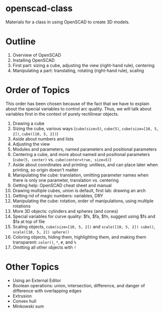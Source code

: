 # openscad-class
Materials for a class in using OpenSCAD to create 3D models.

# Outline
1. Overview of OpenSCAD
2. Installing OpenSCAD
3. First part: sizing a cube, adjusting the view (right-hand rule), centering
4. Manipulating a part: translating, rotating (right-hand rule), scaling

# Order of Topics

This order has been chosen because of the fact that we have to explain about the special variables
to control arc quality. Thus, we will talk about variables first in the context of purely rectilinear
objects.

1. Drawing a cube
2. Sizing the cube, various ways (`cube(size=5)`, `cube(5)`, `cube(size=[10, 5, 2])`, `cube([10, 5, 2])`)
3. Aside about numbers and lists
3. Adjusting the view
3. Modules and parameters, named parameters and positional parameters
4. Centering a cube, and more about named and positional parameters (`cube(5, center)` vs. `cube(center=true, size=5)`)
5. Aside about coordinates and printing: unitless, and can place later when printing, so origin doesn't matter
5. Manipulating the cube: translation, omitting parameter names when there is only one parameter, translation vs. centering
6. Getting help: OpenSCAD cheat sheet and manual
6. Drawing multiple cubes, union is default, first lab: drawing an arch
7. Getting rid of magic numbers: variables, DRY
8. Manipulating the cube: rotation, order of manipulations, using multiple rotations
9. More 3D objects: cylinders and spheres (and cones)
10. Special variables for curve quality: $fs, $fa, $fn, suggest using $fs and $fa at top of file
11. Scaling objects, `cube(size=[10, 5, 2])` and `scale([10, 5, 2]) cube()`, `scale([10, 5, 2]) sphere()`
12. Coloring objects, hiding them, highlighting them, and making them transparent: `color()`, `*`, `#`, and `%`
13. Omitting all other objects with `!`

# Other Topics

* Using an External Editor
* Boolean operations: union, intersection, difference, and danger of difference with overlapping edges
* Extrusion
* Convex hull
* Minkowski sum
